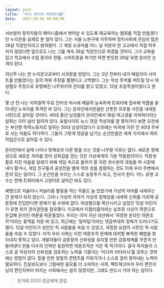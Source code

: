 ```yaml
---
layout: post
title:  "다시 미디어 리터러시를"
date:   2017-05-01 00:00:00
---
```


서브컬처 창작자들이 페미니즘에서 벗어날 수 있도록 재교육하는 협회를 직접 만들겠다던 누리꾼을 실제로 본 일이 있다. 그는 서울 노원구에 거주하며 정치사회에 관심이 많은 26살 직장인이라고 밝혀왔다. 그 계정 소유자를 어느 날 지방의 한 고교에서 직접 마주치지 않았다면 앞으로도 나는 그를 계속 26살 직장인으로 여겼을 것이다. 그가 교복을 입고 학교에서 수업 중이라 한들, 스마트폰을 켜기만 하면 번듯한 26살 유명 온라인 논객이 된다.

지난주 나는 한 누리꾼으로부터 사과문을 받았다. 그는 2년 전부터 내가 메갈리아 사이트를 만들었다는 등의 허위 주장을 펼쳤다고 고백했다. 그는 악성 루머를 퍼트릴 당시 여성혐오 주장으로 유명해진 나무위키의 관리를 맡고 있었고, 12살 초등학생이었다고 한다.

몇 년 전 나는 지하철역 무료 인터넷 피시에 매달려 능숙하게 트위터에 접속해 악플을 쏟아내던 노숙자를 목격한 바 있다. 그는 온라인에서만큼은 산뜻한 프로필 사진을 내세운 시민으로 살아갈 것이다. 40대 중년 남성들이 온라인에서 18살 여고생을 자처하더라는 일화는 이미 널리 알려져 있다. 포털사이트 뉴스 댓글 작성자를 잘 쫓아가다 보면 오전에는 부산항 하역노동자로 일하는 50대 남성이었다가 오후에는 미국에 이민 간 40대 주부로 사는 이들도 허다하다. 그들이 그렇게 댓글을 남기는 순간만큼은 세계 각지에서 여러 직업군으로 살아갈 수 있다.

온라인에서 실제 나이나 정체성과 다른 탈을 쓰는 것을 나무랄 이유는 없다. 새로운 정체성으로 새로운 자아를 얻어 성취감을 얻는 것은 가상세계의 기본 작동원리이다. 직장생활로 지친 마음을 달래기 위해 게임 속으로 들어가 잘 자란 과수원의 과일을 따 시장에 내다 팔거나, 게임 친구들과 공성전을 벌여 적의 성을 점령하는 것도 이제 우리 주변에서 흔히 있는 일이다. 그 순간만큼 우리는 스스로 농장주가 되고, 전사가 된다. 어느 유명 교수는 한때 트위터에서 고양이로 살아간 바도 있다.

예명으로 저술이나 저널리즘 활동을 하는 이들도 늘 있었기에 가상의 자아를 내세우는 건 문제가 되지 않는다. 그러나 가상의 자아가 가상의 정체성을 내세워 신뢰를 가로채 공론장에 진입한다면 문제가 될 수밖에 없다. 여성혐오를 확산시키고 싶었던 12살 어린이가 유명 위키 관리권한을 점유했다. 이곳에서 이퀄리즘이라는 날조된 사상이 학문으로 둔갑해 온라인 여론을 뒤흔들었다. 우리는 이미 지난 대선에서 ‘국정원 온라인 여론조작’이라는 홍역을 치른 바 있고, 최근에는 ‘알파팀’이라는 댓글부대의 정체가 드러나기도 했다. 12살 어린이가 성인인 척 사람들을 속일 수 있었고, 국정원 요원이 시민인 척 사람들을 속일 수 있었다. 아직 우리 사회는 이런 여론조작 문제에 대처할 뾰족한 해법을 찾아내지 못하고 있다. 개발자들이 공론장의 신뢰성을 유지할 만한 검증체계를 꾸준히 만들어낸다 한들 다수의 인력만 동원하면 여론조작은 식은 죽 먹기이다. 결국 독자들이 스스로 글 작성자의 신뢰성을 검토하는 노력을 기울이는 ‘미디어 리터러시’를 갖추는 것밖에는 방법이 없다. 믿을 만한 양질의 콘텐츠를 키워가거나 스스로 걸러 찾아내는 노력이 필요하다. 진실보도보다 그럴싸한 음모를 더 소비하는 사회, 팩트체크마저 우리 편인지 남의 편인지부터 따지는 사회에서는 쉽지 않겠지만, 그래도 반드시 가야 하는 길이다.


> 한겨레 2030 잠금해제 칼럼
